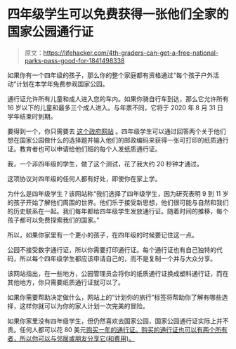 # 四年级学生可以免费获得一张他们全家的国家公园通行证

> 原文：<https://lifehacker.com/4th-graders-can-get-a-free-national-parks-pass-good-for-1841498338>

如果你有一个四年级的孩子，那么你的整个家庭都有资格通过“每个孩子户外活动”计划在本学年免费参观国家公园。



通行证允许所有儿童和成人进入您的车内。如果你骑自行车到达，那么它允许所有 16 岁以下的儿童和最多三个成人进入。与年票不同，它将于 2020 年 8 月 31 日学年结束时到期。

要得到一个，你只需要去 [这个政府网站](https://everykidoutdoors.gov/) 。四年级学生可以通过回答两个关于他们想在国家公园做什么的选择题并输入他们的邮政编码来获得一张可打印的纸质通行证。教育者也可以申请给他们班的每个人发纸质通行证。

我，一个非四年级的学生，做了这个测试，花了我大约 20 秒钟才通过。

这项协议对四年级的任何人都有好处，即使你在家上学。

为什么是四年级学生？该网站称“我们选择了四年级学生，因为研究表明 9 到 11 岁的孩子开始了解他们周围的世界。他们乐于接受新思想，他们很可能与自然和我们的历史联系在一起。我们每年都给四年级学生发放通行证。随着时间的推移，每个孩子都可以免费探索我们的国家。”

所以，如果你家里有一个更小的孩子，在四年级的时候要记住这一点。

公园不接受数字通行证，所以你需要打印通行证。每个通行证也有自己独特的代码，所以每个四年级学生都应该申请自己的，而不是复制一个并与大众分享。

该网站指出，在一些地方，公园管理员会将你的纸质通行证换成塑料通行证，而在其他地方，你只需要纸质通行证就可以了。

如果你需要帮助决定做什么，网站上的“计划你的旅行”标签将帮助你了解有哪些选择，这样你就可以为你的家人计划一次完美的冒险。

如果你家里没有四年级学生，但仍然喜欢去国家公园，国家公园通行证实际上并不贵。任何人都可以花 80 美元[购买一年的通行证。购买的通行证也可以有两个所有者，所以你可以与邻居或朋友分享它(和费用)。](https://www.usparkpass.com/?gclid=CjwKCAiAj-_xBRBjEiwAmRbqYlg6HM6WN2Zs0ze08DeNWyGSyd15_jDuRB49SP5taQZbMhpshuv0BxoC4sEQAvD_BwE)